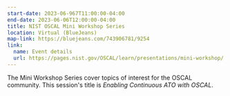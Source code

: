 ```yaml
---
start-date: 2023-06-967T11:00:00-04:00
end-date: 2023-06-06T12:00:00-04:00
title: NIST OSCAL Mini Workshop Series
location: Virtual (BlueJeans)
map-link: https://bluejeans.com/743906781/9254
link:
  name: Event details
  url: https://pages.nist.gov/OSCAL/learn/presentations/mini-workshop/
---
```


The Mini Workshop Series cover topics of interest for the OSCAL community. This session's
title is *Enabling Continuous ATO with OSCAL*.
